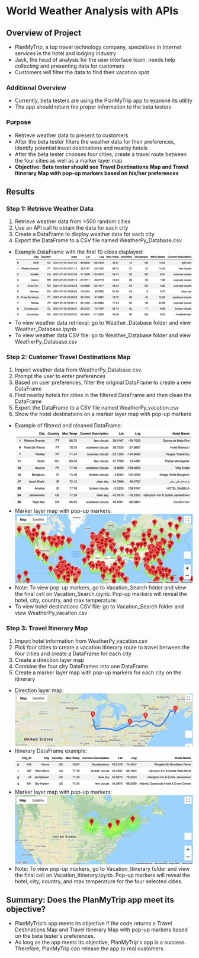 # World Weather Analysis with APIs

## Overview of Project

* PlanMyTrip, a top travel technology company, specializes in Internet services in the hotel and lodging industry
* Jack, the head of analysis for the user interface team, needs help collecting and presenting data for customers
* Customers will filter the data to find their vacation spot

### Additional Overview
* Currently, beta testers are using the PlanMyTrip app to examine its utility
* The app should return the proper information to the beta testers

### Purpose

* Retrieve weather data to present to customers
* After the beta tester filters the weather data for their preferences, identify potential travel destinations and nearby hotels 
* After the beta tester chooses four cities, create a travel route between the four cities as well as a marker layer map
* **Objective: Beta tester should see Travel Destinations Map and Travel Itinerary Map with pop-up markers based on his/her preferences** 

## Results

### Step 1: Retrieve Weather Data

1. Retrieve weather data from >500 random cities
2. Use an API call to obtain the data for each city 
3. Create a DataFrame to display weather data for each city 
4. Export the DataFrame to a CSV file named WeatherPy_Database.csv

* Example DataFrame with the first 10 cities displayed: ![Example_df](Weather_Database/Example_df.png)
* To view weather data retrieval: go to Weather_Database folder and view Weather_Database.ipynb
* To view weather data CSV file: go to Weather_Database folder and view WeatherPy_Database.csv

### Step 2: Customer Travel Destinations Map

1. Import weather data from WeatherPy_Database.csv
2. Prompt the user to enter preferences
3. Based on user preferences, filter the original DataFrame to create a new DataFrame 
4. Find nearby hotels for cities in the filtered DataFrame and then clean the DataFrame 
5. Export the DataFrame to a CSV file named WeatherPy_vacation.csv
6. Show the hotel destinations on a marker layer map with pop-up markers 

* Example of filtered and cleaned DataFrame: ![Clean_hotel_df](Vacation_Search/Clean_hotel_df.png)
* Marker layer map with pop-up markers: ![WeatherPy_vacation_map](Vacation_Search/WeatherPy_vacation_map.png)
* Note: To view pop-up markers, go to Vacation_Search folder and view the final cell on Vacation_Search.ipynb. Pop-up markers will reveal the hotel, city, country, and max temperature.  
* To view hotel destinations CSV file: go to Vacation_Search folder and view WeatherPy_vacation.csv 

### Step 3: Travel Itinerary Map

1. Import hotel information from WeatherPy_vacation.csv
2. Pick four cities to create a vacation itinerary route to travel between the four cities and create a DataFrame for each city 
3. Create a direction layer map
4. Combine the four city DataFrames into one DataFrame
5. Create a marker layer map with pop-up markers for each city on the itinerary 

* Direction layer map: ![WeatherPy_travel_map](Vacation_Itinerary/WeatherPy_travel_map.png)
* Itinerary DataFrame example: ![Itinerary_df](Vacation_Itinerary/Itinerary_df.png)
* Marker layer map with pop-up markers: ![WeatherPy_travel_map_markers](Vacation_Itinerary/WeatherPy_travel_map_markers.png)
* Note: To view pop-up markers, go to Vacation_Itinerary folder and view the final cell on Vacation_Itinerary.ipynb. Pop-up markers will reveal the hotel, city, country, and max temperature for the four selected cities. 

## Summary: Does the PlanMyTrip app meet its objective? 

* PlanMyTrip's app meets its objective if the code returns a Travel Destinations Map and Travel Itinerary Map with pop-up markers based on the beta tester's preferences.
* As long as the app meets its objective, PlanMyTrip's app is a success. Therefore, PlanMyTrip can release the app to real customers. 